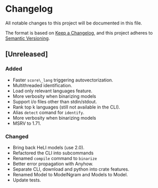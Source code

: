 # Changelog

All notable changes to this project will be documented in this file.

The format is based on [Keep a Changelog](https://keepachangelog.com/en/1.1.0/),
and this project adheres to [Semantic Versioning](https://semver.org/spec/v2.0.0.html).

## [Unreleased]

### Added
- Faster `score\_lang` triggering autovectorization.
- Multithreaded identification.
- Load only relevant languages feature.
- More verbosity when binarizing models
- Support i/o files other than stdin/stdout.
- Rank top k languages (still not available in the CLI).
- Alias `detect` comand for `identify`.
- More verbosity when binarizing models
- MSRV to 1.71.

### Changed
- Bring back HeLI models (use 2.0).
- Refactored the CLI into subcommands
- Renamed `compile` command to `binarize`
- Better error propagation with Anyhow.
- Separate CLI, download and python into crate features.
- Renamed Model to ModelNgram and Models to Model.
- Update tests.
